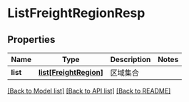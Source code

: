 # ListFreightRegionResp

## Properties
Name | Type | Description | Notes
------------ | ------------- | ------------- | -------------
**list** | [**list[FreightRegion]**](FreightRegion.md) |  区域集合 | 

[[Back to Model list]](../README.md#documentation-for-models) [[Back to API list]](../README.md#documentation-for-api-endpoints) [[Back to README]](../README.md)

